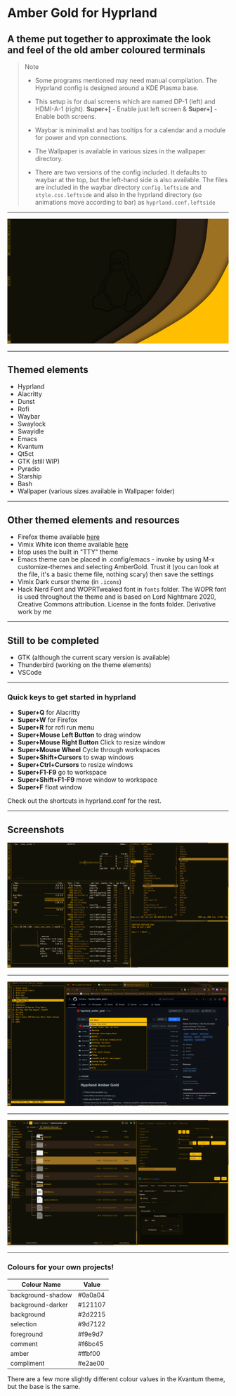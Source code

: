 # Amber Gold for Hyprland

## A theme put together to approximate the look and feel of the old amber coloured terminals

>
> Note
>
> - Some programs mentioned may need manual compilation. The Hyprland config is designed around a KDE Plasma base.
> - This setup is for dual screens which are named DP-1 (left) and HDMI-A-1 (right). **Super+[** - Enable just left screen & **Super+]** - Enable both screens.
> - Waybar is minimalist and has tooltips for a calendar and a module for power and vpn connections.
> - The Wallpaper is available in various sizes in the wallpaper directory.
>
> - There are two versions of the config included. It defaults to waybar at the top, but the left-hand side is also available. The files are included in the waybar directory `config.leftside` and `style.css.leftside` and also in the hyprland directory (so animations move according to bar) as `hyprland.conf.leftside`
>

---

![main][1]

---

## Themed elements

- Hyprland
- Alacritty
- Dunst
- Rofi
- Waybar
- Swaylock
- Swayidle
- Emacs
- Kvantum
- Qt5ct
- GTK (still WIP)
- Pyradio
- Starship
- Bash
- Wallpaper (various sizes available in Wallpaper folder)

---

## Other themed elements and resources

- Firefox theme available [here](https://addons.mozilla.org/en-GB/firefox/addon/amber-gold/)
- Vimix White icon theme available [here](https://github.com/vinceliuice/vimix-icon-theme)
- btop uses the built in "TTY" theme
- Emacs theme can be placed in .config/emacs - invoke by using M-x customize-themes and selecting AmberGold. Trust it (you can look at the file, it's a basic theme file, nothing scary) then save the settings
- Vimix Dark cursor theme (in `.icons`)
- Hack Nerd Font and WOPRTweaked font in `fonts` folder. The WOPR font is used throughout the theme and is based on Lord Nightmare 2020, Creative Commons attribution. License in the fonts folder. Derivative work by me

---

## Still to be completed

- GTK (although the current scary version is available)
- Thunderbird (working on the theme elements)
- VSCode

---

### Quick keys to get started in hyprland

- **Super+Q** for Alacritty
- **Super+W** for Firefox
- **Super+R** for rofi run menu
- **Super+Mouse Left Button** to drag window
- **Super+Mouse Right Button** Click to resize window
- **Super+Mouse Wheel** Cycle through workspaces
- **Super+Shift+Cursors** to swap windows
- **Super+Ctrl+Cursors** to resize windows
- **Super+F1-F9** go to workspace
- **Super+Shift+F1-F9** move window to workspace
- **Super+F** float window

Check out the shortcuts in hyprland.conf for the rest.

---

## Screenshots

![shot2][2]

---

![shot3][3]

---

![shot4][4]

---

### Colours for your own projects!

| Colour Name | Value |
| --- | --- |
| background-shadow | #0a0a04 |
| background-darker | #121107 |
| background| #2d2215 |
| selection | #9d7122 |
| foreground | #f9e9d7 |
| comment | #f6bc45 |
| amber | #ffbf00 |
| compliment | #e2ae00 |

There are a few more slightly different colour values in the Kvantum theme, but the base is the same.

[1]: /resources/shot1.png
[2]: /resources/shot2.png
[3]: /resources/shot3.png
[4]: /resources/shot4.png
